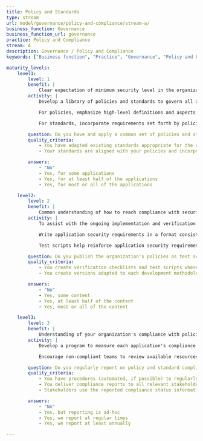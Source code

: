 ```yaml
---
title: Policy and Standards
type: stream
url: model/governance/policy-and-compliance/stream-a/
business_function: Governance
business_function_url: governance
practice: Policy and Compliance
stream: A
description: Governance / Policy and Compliance
keywords: ["Business function", "Practice", "Governance", "Policy and Compliance"]

maturity_levels:
    level1:
        level: 1
        benefit: |
            Clear expectation of minimum security level in the organization
        activity: |
            Develop a library of policies and standards to govern all aspects of software development in the organization. Policies and standards are based on existing industry standards and appropriate for the organization's industry. Due to the full range of technology-specific limitations and best practices, review proposed standards with the various product teams. With the overarching objective of increasing security of the applications and computing infrastructure, invite product teams to offer feedback on any aspects of the standards that would not be feasible or cost-effective to implement, as well as opportunities for standards to go further with little effort on the product teams.

            For policies, emphasize high-level definitions and aspects of application security that do not depend on specific technology or hosting environment. Focus on broader objectives of the organization to protect the integrity of its computing environment, safety and privacy of the data, and maturity of the software development life-cycles. For larger organizations, policies may qualify specific requirements based on data classification or application functionality, but should not be detailed enough to offer technology-specific guidance.

            For standards, incorporate requirements set forth by policies, and focus on technology-specific implementation guidance intended to capture and take advantage of the security features of different programming languages and frameworks. Standards require input from senior developers and architects considered experts in various technologies in use by the organization. Create them in a format that allows for periodic updates. Label or tag individual requirements with the policy or a 3rd party requirement, to make maintenance and audits easier and more efficient.

        question: Do you have and apply a common set of policies and standards throughout your organization?
        quality_criteria:
            - You have adapted existing standards appropriate for the organization’s industry to account for domain-specific considerations
            - Your standards are aligned with your policies and incorporate technology-specific implementation guidance

        answers:
            - "No"
            - Yes, for some applications
            - Yes, for at least half of the applications
            - Yes, for most or all of the applications

    level2:
        level: 2
        benefit: |
            Common understanding of how to reach compliance with security policies for product teams
        activity: |
            To assist with the ongoing implementation and verification of compliance with policies and standards, develop application security and appropriate test scripts related to each applicable requirement. Organize these documents into libraries and make them available to all application teams in formats most conducive for inclusion into each application. Clearly label the documents and link them to the policies and standards they represent, to assist with the ongoing updates and maintenance. Version policies and standards and include detailed change logs with each iterative update to make ongoing inclusion into different products' SDLC easier.

            Write application security requirements in a format consistent with the existing requirements management processes. You may need more than one version catering to different development methodologies or technologies. The goal is to make it easy for various product teams to incorporate policies and standards into their existing development life-cycles needing minimal interpretation of requirements.

            Test scripts help reinforce application security requirements through clear expectations of application functionality, and guide automated or manual testing efforts that may already be part of the development process. These efforts not only help each team establish the current state of compliance with existing policies and standards, but also ensure compliance as applications continue to change.

        question: Do you publish the organization's policies as test scripts or run-books for easy interpretation by development teams?
        quality_criteria:
            - You create verification checklists and test scripts where applicable, aligned with the policy's requirements and the implementation guidance in the associated standards
            - You create versions adapted to each development methodology and technology the organization uses

        answers:
            - "No"
            - Yes, some content
            - Yes, at least half of the content
            - Yes, most or all of the content

    level3:
        level: 3
        benefit: |
            Understanding of your organization's compliance with policies and standards
        activity: |
            Develop a program to measure each application's compliance with existing policies and standards. Mandatory requirements should be motivated and reported consistently across all teams. Whenever possible, tie compliance status into automated testing and report with each version. Compliance reporting includes the version of policies and standards and appropriate code coverage factors.

            Encourage non-compliant teams to review available resources such as security requirements and test scripts, to ensure non-compliance is not a result of inadequate guidance. Forward issues resulting from insufficient guidance to the teams responsible for publishing application requirements and test scripts, to include them in the future releases. Escalate issues resulting from the inability to meet policies and standards to teams that handle application security risks.

        question: Do you regularly report on policy and standard compliance, and use that information to guide compliance improvement efforts?
        quality_criteria:
            - You have procedures (automated, if possible) to regularly generate compliance reports
            - You deliver compliance reports to all relevant stakeholders
            - Stakeholders use the reported compliance status information to identify areas for improvement

        answers:
            - "No"
            - Yes, but reporting is ad-hoc
            - Yes, we report at regular times
            - Yes, we report at least annually

---
```

